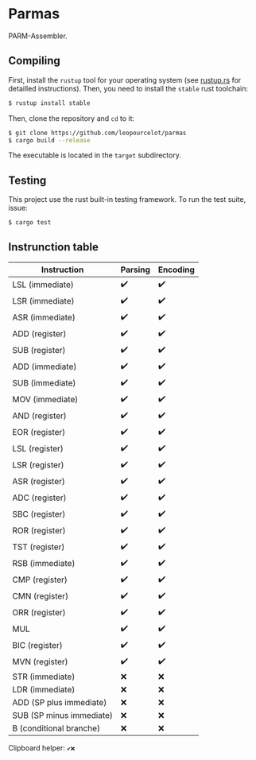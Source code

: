 # Parmas

PARM-Assembler.

## Compiling

First, install the `rustup` tool for your operating system (see
[rustup.rs][rustup] for detailled instructions). Then, you need to install the
`stable` rust toolchain:

```bash
$ rustup install stable
```

Then, clone the repository and `cd` to it:

```bash
$ git clone https://github.com/leopourcelot/parmas
$ cargo build --release
```

The executable is located in the `target` subdirectory.

## Testing

This project use the rust built-in testing framework. To run the test suite,
issue:

```bash
$ cargo test
```

## Instrunction table

| Instruction | Parsing | Encoding |
| ----------- | ------- | -------- |
| LSL (immediate) | ✔️ | ✔️ |
| LSR (immediate) | ✔️ | ✔️ |
| ASR (immediate) | ✔️ | ✔️ |
| ADD (register) | ✔️ | ✔️ |
| SUB (register) | ✔️ | ✔️ |
| ADD (immediate) | ✔️ | ✔️ |
| SUB (immediate) | ✔️ | ✔️ |
| MOV (immediate) | ✔️ | ✔️ |
| AND (register) | ✔️ | ✔️ |
| EOR (register) | ✔️ | ✔️ |
| LSL (register) | ✔️ | ✔️ |
| LSR (register) | ✔️ | ✔️ |
| ASR (register) | ✔️ | ✔️ |
| ADC (register) | ✔️ | ✔️ |
| SBC (register) | ✔️ | ✔️ |
| ROR (register) | ✔️ | ✔️ |
| TST (register) | ✔️ | ✔️ |
| RSB (immediate) | ✔️ | ✔️ |
| CMP (register) | ✔️ | ✔️ |
| CMN (register) | ✔️ | ✔️ |
| ORR (register) | ✔️ | ✔️ |
| MUL | ✔️ | ✔️ |
| BIC (register) | ✔️ | ✔️ |
| MVN (register) | ✔️ | ✔️ |
| STR (immediate) | ❌ | ❌ |
| LDR (immediate) | ❌ | ❌ |
| ADD (SP plus immediate) | ❌ | ❌ |
| SUB (SP minus immediate) | ❌ | ❌ |
| B (conditional branche) | ❌ | ❌ |

Clipboard helper: `✔️❌`

[rustup]: https://rustup.rs
